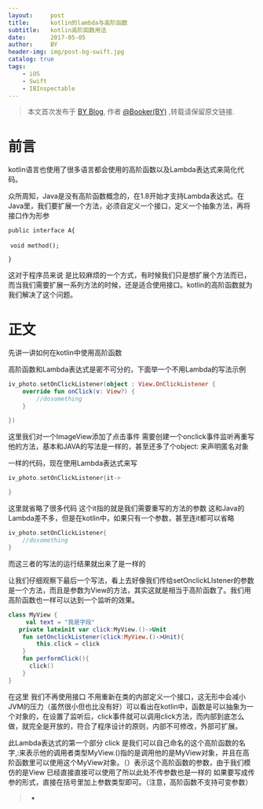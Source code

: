 ```yaml
---
layout:     post
title:      kotlin的lambda与高阶函数
subtitle:   kotlin高阶函数用法
date:       2017-05-05
author:     BY
header-img: img/post-bg-swift.jpg
catalog: true
tags:
    - iOS
    - Swift
    - IBInspectable
---
```



> 本文首次发布于 [BY Blog](http://stephengiant.github.io), 作者 [@Booker(BY)](http://github.com/StephenGiant) ,转载请保留原文链接.

# 前言

kotlin语言也使用了很多语言都会使用的高阶函数以及Lambda表达式来简化代码。

众所周知，Java是没有高阶函数概念的，在1.8开始才支持Lambda表达式。在Java里，我们要扩展一个方法，必须自定义一个接口，定义一个抽象方法，再将接口作为形参

`public interface A{`

​			`void method();`

`}`



这对于程序员来说 是比较麻烦的一个方式，有时候我们只是想扩展个方法而已，而当我们需要扩展一系列方法的时候，还是适合使用接口。kotlin的高阶函数就为我们解决了这个问题。

# 正文

先讲一讲如何在kotlin中使用高阶函数

高阶函数和Lambda表达式是密不可分的，下面举一个不用Lambda的写法示例

```kotlin
iv_photo.setOnClickListener(object : View.OnClickListener {
    override fun onClick(v: View?) {
        //dosomething
    }

})
```

这里我们对一个ImageView添加了点击事件 需要创建一个onclick事件监听再重写他的方法，基本和JAVA的写法是一样的，甚至还多了个object: 来声明匿名对象

一样的代码，现在使用Lambda表达式来写

```kotlin
iv_photo.setOnClickListener{it->
    
}
```

这里就省略了很多代码 这个it指的就是我们需要重写的方法的参数 这和Java的Lambda差不多，但是在kotlin中，如果只有一个参数，甚至连it都可以省略

```kotlin
iv_photo.setOnClickListener{
    //dosomething
}
```

而这三者的写法的运行结果就出来了是一样的

让我们仔细观察下最后一个写法，看上去好像我们传给setOnclickLIstener的参数是一个方法，而且是参数为View的方法，其实这就是相当于高阶函数了。我们用高阶函数也一样可以达到一个监听的效果。

```kotlin
class MyView {
     val text = "我是字段"
   private lateinit var click:MyView.()->Unit
    fun setOnclickListener(click:MyView.()->Unit){
        this.click = click
    }
    fun performClick(){
      click()
    }
}
```

在这里 我们不再使用接口 不用重新在类的内部定义一个接口，这无形中会减小JVM的压力（虽然很小但也比没有好）可以看出在kotlin中，函数是可以抽象为一个对象的，在设置了监听后，click事件就可以调用click方法，而内部到底怎么做，就完全是开放的，符合了程序设计的原则，内部不可修改，外部可扩展。

此Lambda表达式的第一个部分 click 是我们可以自己命名的这个高阶函数的名字,:来表示他的调用者类型MyView.()指的是调用他的是MyView对象，并且在高阶函数里可以使用这个MyView对象。（）表示这个高阶函数的参数，由于我们模仿的是View 已经直接直接可以使用了所以此处不传参数也是一样的 如果要写成传参的形式，直接在括号里加上参数类型即可。（注意，高阶函数不支持可变参数）

> - 


